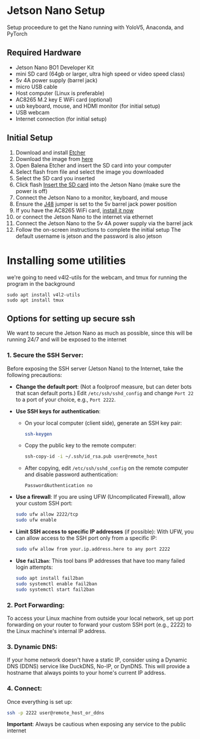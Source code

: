 # Jetson Nano Setup
 Setup proceedure to get the Nano running with YoloV5, Anaconda, and PyTorch
## Required Hardware
 * Jetson Nano BO1 Developer Kit
 * mini SD card (64gb or larger, ultra high speed or video speed class)
 * 5v 4A power supply (barrel jack)
 * micro USB cable
 * Host computer  (Linux is preferable)
 * AC8265 M.2 key E WiFi card (optional)
 * usb keyboard, mouse, and HDMI monitor (for initial setup)
 * USB webcam 
 * Internet connection (for initial setup)

## Initial Setup
1. Download and install [Etcher](https://www.balena.io/etcher/)
2. Download the image from [here](https://ln5.sync.com/dl/f65071870/b5vp32ch-8s23cgn4-b9e4w24q-i2sf9aw2/view/default/13150797710004)
3. Open Balena Etcher and insert the SD card into your computer
4. Select flash from file and select the image you downloaded
5. Select the SD card you inserted
6. Click flash
    [Insert the SD card](https://developer.download.nvidia.com/embedded/images/jetsonOrinNano/getting_started/jetson-orin-nano-dev-kit-sd-slot.jpg) into the Jetson Nano (make sure the power is off)
7. Connect the Jetson Nano to a monitor, keyboard, and mouse
8. Ensure the [J48](https://jetsonhacks.com/2019/04/10/jetson-nano-use-more-power/) jumper is set to the 5v barrel jack power position
9. If you have the AC8265 WiFi card, [install it now](https://www.jetsonhacks.com/2019/04/08/jetson-nano-intel-wifi-and-bluetooth/)
10. or connect the Jetson Nano to the internet via ethernet
11.  Connect the Jetson Nano to the 5v 4A power supply via the barrel jack
12. Follow the on-screen instructions to complete the initial setup
    The default username is jetson and the password is also jetson
# Installing some utilities

we're going to need v4l2-utils for the webcam, and tmux for running the program in the background

```
sudo apt install v4l2-utils
sudo apt install tmux
``` 

## Options for setting up secure ssh
We want to secure the Jetson Nano as much as possible, since this will be running 24/7 and will be exposed to the internet


### 1. **Secure the SSH Server**:
Before exposing the SSH server (Jetson Nano) to the Internet, take the following precautions:

- **Change the default port**: (Not a foolproof measure, but can deter bots that scan default ports.)
    Edit `/etc/ssh/sshd_config` and change `Port 22` to a port of your choice, e.g., `Port 2222`.

- **Use SSH keys for authentication**:
    - On your local computer (client side), generate an SSH key pair:
        ```bash
        ssh-keygen
        ```
    - Copy the public key to the remote computer:
        ```bash
        ssh-copy-id -i ~/.ssh/id_rsa.pub user@remote_host
        ```
    - After copying, edit `/etc/ssh/sshd_config` on the remote computer and disable password authentication:
        ```
        PasswordAuthentication no
        ```

- **Use a firewall**:
    If you are using UFW (Uncomplicated Firewall), allow your custom SSH port:
    ```bash
    sudo ufw allow 2222/tcp
    sudo ufw enable
    ```

- **Limit SSH access to specific IP addresses** (if possible):
    With UFW, you can allow access to the SSH port only from a specific IP:
    ```bash
    sudo ufw allow from your.ip.address.here to any port 2222
    ```

- **Use `fail2ban`**:
    This tool bans IP addresses that have too many failed login attempts:
    ```bash
    sudo apt install fail2ban
    sudo systemctl enable fail2ban
    sudo systemctl start fail2ban
    ```

### 2. **Port Forwarding**:
To access your Linux machine from outside your local network, set up port forwarding on your router to forward your custom SSH port (e.g., 2222) to the Linux machine's internal IP address.

### 3. **Dynamic DNS**:
If your home network doesn't have a static IP, consider using a Dynamic DNS (DDNS) service like DuckDNS, No-IP, or DynDNS. This will provide a hostname that always points to your home's current IP address.

### 4. **Connect**:
Once everything is set up:

```bash
ssh -p 2222 user@remote_host_or_ddns
```

**Important**: Always be cautious when exposing any service to the public internet
